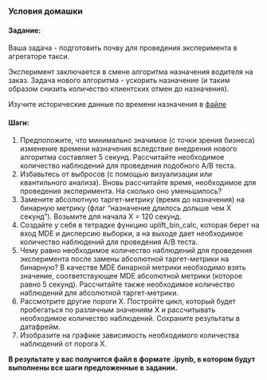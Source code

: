 ### **Условия домашки**

#### **Задание:**

Ваша задача - подготовить почву для проведения эксперимента в агрегаторе такси.

Эксперимент заключается в смене алгоритма назначения водителя на заказ. Задача нового алгоритма - ускорить назначение (и таким образом снизить количество клиентских отмен до назначения).

Изучите исторические данные по времени назначения в [файле](https://drive.google.com/drive/folders/1-HiBCppVmU2f5C-Q-ekBw-v0ztxUqbs7)

#### **Шаги:**

1. Предположите, что минимально значимое (с точки зрения бизнеса) изменение времени назначения вследствие внедрения нового алгоритма составляет 5 секунд. Рассчитайте необходимое количество наблюдений для проведения подобного A/B теста.
2. Избавьтесь от выбросов (с помощью визуализации или квантильного анализа). Вновь рассчитайте время, необходимое для проведения эксперимента. На сколько оно уменьшилось?
3. Замените абсолютную таргет-метрику (время до назначения) на бинарную метрику (флаг “назначение длилось дольше чем Х секунд”). Возьмите для начала Х = 120 секунд.
4. Создайте у себя в тетрадке функцию uplift_bin_calc, которая берет на вход MDE и дисперсию выборки, а на выходе дает необходимое количество наблюдений для проведения A/B теста.
5. Чему равно необходимое количество наблюдений для проведения эксперимента после замены абсолютной таргет-метрики на бинарную? В качестве MDE бинарной метрики необходимо взять значение, соответствующее MDE абсолютной метрики (которое равно 5 секунд). Рассчитайте также необходимое количество наблюдений для абсолютной таргет-метрики.
6. Рассмотрите другие пороги Х. Постройте цикл, который будет пробегаться по различным значениям Х и рассчитывать необходимое количество наблюдений. Сохраните результаты в датафрейм.
7. Изобразите на графике зависимость необходимого количества наблюдений от порога Х.

**В результате у вас получится файл в формате .ipynb, в котором будут выполнены все шаги предложенные в задании.**